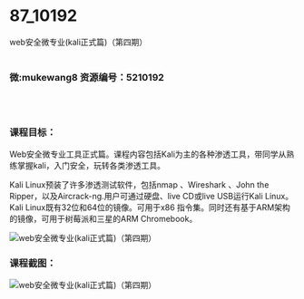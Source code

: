 # 87_10192
web安全微专业(kali正式篇)（第四期）
<br/></br>
<h3>微:mukewang8 资源编号：5210192</h3>
<br/></br>
<h3>课程目标：</h3>
<p>Web安全微专业工具正式篇。课程内容包括Kali为主的各种渗透工具，带同学从熟练掌握<a title="查看与 kali 相关的文章" target="_blank">kali</a>，入门安全，玩转各类渗透工具。</p>
<p>Kali Linux预装了许多渗透测试软件，包括nmap 、Wireshark 、John the Ripper，以及Aircrack-ng.用户可通过硬盘、live CD或live USB运行Kali Linux。Kali Linux既有32位和64位的镜像。可用于x86 指令集。同时还有基于ARM架构的镜像，可用于树莓派和三星的ARM Chromebook。</p>
<p><img src="https://www.ko996.com/wp-content/uploads/img/2020/02/1-35-300x137.png" alt="web安全微专业(kali正式篇)（第四期）"></p>
<div class="info-desc">
<h3>课程截图：</h3>
<p><img src="https://www.ko996.com/wp-content/uploads/img/2020/02/11-33.png" alt="web安全微专业(kali正式篇)（第四期）"></p>


			
</div>
